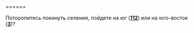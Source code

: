 ======

Поторопитесь покинуть селение, пойдете на юг ([**112**](#n_112)) или на юго-восток ([**3**](#n_3))?

